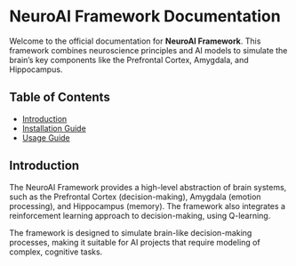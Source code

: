 
# NeuroAI Framework Documentation

Welcome to the official documentation for **NeuroAI Framework**. This framework combines neuroscience principles and AI models to simulate the brain’s key components like the Prefrontal Cortex, Amygdala, and Hippocampus.

## Table of Contents

- [Introduction](#introduction)
- [Installation Guide](install_guide.md)
- [Usage Guide](usage_guide.md)

## Introduction

The NeuroAI Framework provides a high-level abstraction of brain systems, such as the Prefrontal Cortex (decision-making), Amygdala (emotion processing), and Hippocampus (memory). The framework also integrates a reinforcement learning approach to decision-making, using Q-learning.

The framework is designed to simulate brain-like decision-making processes, making it suitable for AI projects that require modeling of complex, cognitive tasks.
